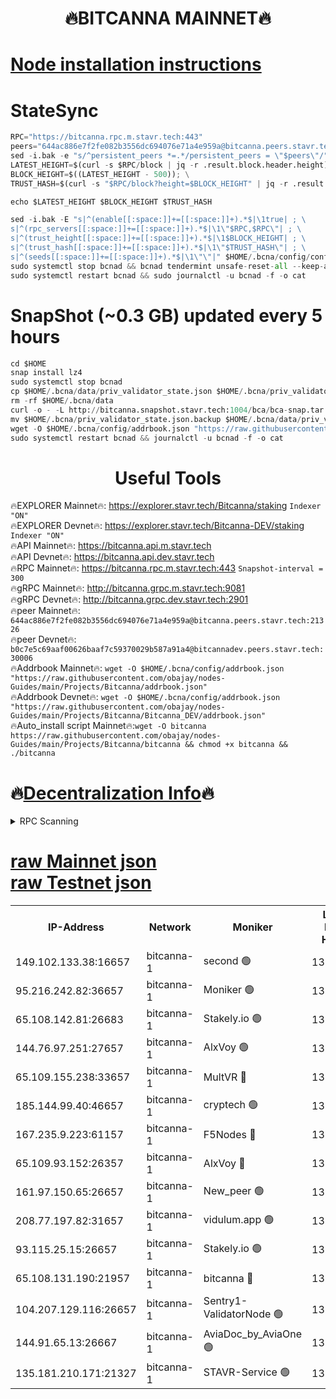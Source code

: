 <h1 align="center"> 🔥BITCANNA MAINNET🔥</h1>


[Node installation instructions](https://github.com/obajay/nodes-Guides/tree/main/Projects/Bitcanna)
=

# StateSync
```python
RPC="https://bitcanna.rpc.m.stavr.tech:443"
peers="644ac886e7f2fe082b3556dc694076e71a4e959a@bitcanna.peers.stavr.tech:21326"
sed -i.bak -e "s/^persistent_peers *=.*/persistent_peers = \"$peers\"/" $HOME/.bcna/config/config.toml
LATEST_HEIGHT=$(curl -s $RPC/block | jq -r .result.block.header.height); \
BLOCK_HEIGHT=$((LATEST_HEIGHT - 500)); \
TRUST_HASH=$(curl -s "$RPC/block?height=$BLOCK_HEIGHT" | jq -r .result.block_id.hash)

echo $LATEST_HEIGHT $BLOCK_HEIGHT $TRUST_HASH

sed -i.bak -E "s|^(enable[[:space:]]+=[[:space:]]+).*$|\1true| ; \
s|^(rpc_servers[[:space:]]+=[[:space:]]+).*$|\1\"$RPC,$RPC\"| ; \
s|^(trust_height[[:space:]]+=[[:space:]]+).*$|\1$BLOCK_HEIGHT| ; \
s|^(trust_hash[[:space:]]+=[[:space:]]+).*$|\1\"$TRUST_HASH\"| ; \
s|^(seeds[[:space:]]+=[[:space:]]+).*$|\1\"\"|" $HOME/.bcna/config/config.toml
sudo systemctl stop bcnad && bcnad tendermint unsafe-reset-all --keep-addr-book
sudo systemctl restart bcnad && sudo journalctl -u bcnad -f -o cat
```
# SnapShot (~0.3 GB) updated every 5 hours
```python
cd $HOME
snap install lz4
sudo systemctl stop bcnad
cp $HOME/.bcna/data/priv_validator_state.json $HOME/.bcna/priv_validator_state.json.backup
rm -rf $HOME/.bcna/data
curl -o - -L http://bitcanna.snapshot.stavr.tech:1004/bca/bca-snap.tar.lz4 | lz4 -c -d - | tar -x -C $HOME/.bcna --strip-components 2
mv $HOME/.bcna/priv_validator_state.json.backup $HOME/.bcna/data/priv_validator_state.json
wget -O $HOME/.bcna/config/addrbook.json "https://raw.githubusercontent.com/obajay/nodes-Guides/main/Projects/Bitcanna/addrbook.json"
sudo systemctl restart bcnad && journalctl -u bcnad -f -o cat
```

 <h1 align="center"> Useful Tools</h1>

🔥EXPLORER Mainnet🔥:    https://explorer.stavr.tech/Bitcanna/staking          `Indexer "ON"` \
🔥EXPLORER Devnet🔥:     https://explorer.stavr.tech/Bitcanna-DEV/staking     `Indexer "ON"` \
🔥API Mainnet🔥:         https://bitcanna.api.m.stavr.tech \
🔥API Devnet🔥:          https://bitcanna.api.dev.stavr.tech \
🔥RPC Mainnet🔥:         https://bitcanna.rpc.m.stavr.tech:443         `Snapshot-interval = 300` \
🔥gRPC Mainnet🔥:        http://bitcanna.grpc.m.stavr.tech:9081 \
🔥gRPC Devnet🔥:         http://bitcanna.grpc.dev.stavr.tech:2901 \
🔥peer Mainnet🔥:        `644ac886e7f2fe082b3556dc694076e71a4e959a@bitcanna.peers.stavr.tech:21326` \
🔥peer Devnet🔥:         `b0c7e5c69aaf00626baaf7c59370029b587a91a4@bitcannadev.peers.stavr.tech:30006` \
🔥Addrbook Mainnet🔥:    ```wget -O $HOME/.bcna/config/addrbook.json "https://raw.githubusercontent.com/obajay/nodes-Guides/main/Projects/Bitcanna/addrbook.json"``` \
🔥Addrbook Devnet🔥:    ```wget -O $HOME/.bcna/config/addrbook.json "https://raw.githubusercontent.com/obajay/nodes-Guides/main/Projects/Bitcanna/Bitcanna_DEV/addrbook.json"``` \
🔥Auto_install script Mainnet🔥:```wget -O bitcanna https://raw.githubusercontent.com/obajay/nodes-Guides/main/Projects/Bitcanna/bitcanna && chmod +x bitcanna && ./bitcanna```

🔥[Decentralization Info](https://github.com/obajay/StateSync-snapshots/tree/main/Projects/Bitcanna/Decentralization)🔥
=

<details>
<summary>RPC Scanning</summary>

<h2 align="center"> We scan nodes in real time every 4 hours. And we provide the final result of RPC endpoints.
We cannot influence the operation of these nodes in any way. </h2>


```python
If Voting Power is higher than 0 --> then the Node is a validator of the network and may be subject to attack and be a potential threat to the chain.
```
```python
We marked such validators with a red symbol
```

</details>

[raw Mainnet json](https://rpc-check.bcam.stavr.tech/bcam/rpc-bcam-result.json) \
[raw Testnet json](https://github.com/obajay/StateSync-snapshots/tree/main/Projects/Bitcanna/Rpc-Check-Testnet)
=



<table><tr><th>IP-Address</th><th>Network</th><th>Moniker</th><th>Latest Block Height</th><th>Earliest Block Height</th><th>Catching Up</th><th>Tx Index</th><th>Voting Power</th><th>Scan Time</th></tr><tr><td>149.102.133.38:16657</td><td>bitcanna-1</td><td>second 🟢</td><td>13159895</td><td>1</td><td>False</td><td>on</td><td>0</td><td>2024-03-24T22:07:20.062928437UTC</td></tr><tr><td>95.216.242.82:36657</td><td>bitcanna-1</td><td>Moniker 🟢</td><td>13159885</td><td>5776907</td><td>False</td><td>on</td><td>0</td><td>2024-03-24T22:06:17.075348413UTC</td></tr><tr><td>65.108.142.81:26683</td><td>bitcanna-1</td><td>Stakely.io 🟢</td><td>13159889</td><td>6152001</td><td>False</td><td>on</td><td>0</td><td>2024-03-24T22:06:40.231433363UTC</td></tr><tr><td>144.76.97.251:27657</td><td>bitcanna-1</td><td>AlxVoy 🟢</td><td>13159894</td><td>8805201</td><td>False</td><td>on</td><td>0</td><td>2024-03-24T22:07:09.471900483UTC</td></tr><tr><td>65.109.155.238:33657</td><td>bitcanna-1</td><td>MultVR 🔴</td><td>13159890</td><td>9933415</td><td>False</td><td>on</td><td>352869</td><td>2024-03-24T22:06:47.686822673UTC</td></tr><tr><td>185.144.99.40:46657</td><td>bitcanna-1</td><td>cryptech 🟢</td><td>13159884</td><td>11528001</td><td>False</td><td>on</td><td>0</td><td>2024-03-24T22:06:12.681977894UTC</td></tr><tr><td>167.235.9.223:61157</td><td>bitcanna-1</td><td>F5Nodes 🔴</td><td>13159891</td><td>12084001</td><td>False</td><td>on</td><td>573</td><td>2024-03-24T22:06:51.980271318UTC</td></tr><tr><td>65.109.93.152:26357</td><td>bitcanna-1</td><td>AlxVoy 🔴</td><td>13159895</td><td>12109301</td><td>False</td><td>on</td><td>1391954</td><td>2024-03-24T22:07:20.591191423UTC</td></tr><tr><td>161.97.150.65:26657</td><td>bitcanna-1</td><td>New_peer 🟢</td><td>13159889</td><td>12254001</td><td>False</td><td>on</td><td>0</td><td>2024-03-24T22:06:40.488133778UTC</td></tr><tr><td>208.77.197.82:31657</td><td>bitcanna-1</td><td>vidulum.app 🟢</td><td>13159889</td><td>12386934</td><td>False</td><td>on</td><td>0</td><td>2024-03-24T22:06:43.248481555UTC</td></tr><tr><td>93.115.25.15:26657</td><td>bitcanna-1</td><td>Stakely.io 🟢</td><td>13159888</td><td>13004569</td><td>False</td><td>on</td><td>0</td><td>2024-03-24T22:06:35.867076887UTC</td></tr><tr><td>65.108.131.190:21957</td><td>bitcanna-1</td><td>bitcanna 🔴</td><td>13159891</td><td>13059891</td><td>False</td><td>on</td><td>420183</td><td>2024-03-24T22:06:56.361010882UTC</td></tr><tr><td>104.207.129.116:26657</td><td>bitcanna-1</td><td>Sentry1-ValidatorNode 🟢</td><td>13159896</td><td>13128001</td><td>False</td><td>on</td><td>0</td><td>2024-03-24T22:07:21.200705353UTC</td></tr><tr><td>144.91.65.13:26667</td><td>bitcanna-1</td><td>AviaDoc_by_AviaOne 🟢</td><td>13159892</td><td>13145701</td><td>False</td><td>on</td><td>0</td><td>2024-03-24T22:07:04.907185008UTC</td></tr><tr><td>135.181.210.171:21327</td><td>bitcanna-1</td><td>STAVR-Service 🟢</td><td>13159893</td><td>13158401</td><td>False</td><td>on</td><td>0</td><td>2024-03-24T22:07:09.268959978UTC</td></tr></table>
